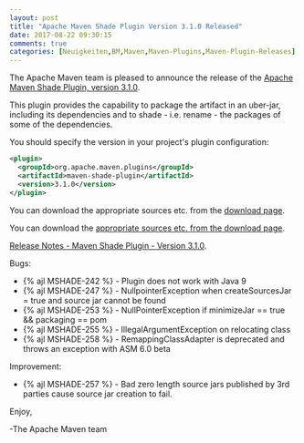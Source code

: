 ```yaml
---
layout: post
title: "Apache Maven Shade Plugin Version 3.1.0 Released"
date: 2017-08-22 09:30:15
comments: true
categories: [Neuigkeiten,BM,Maven,Maven-Plugins,Maven-Plugin-Releases]
---
```

The Apache Maven team is pleased to announce the release of the [Apache
Maven Shade Plugin, version 3.1.0](https://maven.apache.org/plugins/maven-shade-plugin/).

This plugin provides the capability to package the artifact in an uber-jar,
including its dependencies and to shade - i.e. rename - the packages of some of
the dependencies.

You should specify the version in your project's plugin configuration:

``` xml
<plugin>
  <groupId>org.apache.maven.plugins</groupId>
  <artifactId>maven-shade-plugin</artifactId>
  <version>3.1.0</version>
</plugin>
```

You can download the appropriate sources etc. from the [download page](https://maven.apache.org/plugins/maven-shade-plugin/download.cgi).


<!-- more -->

You can download the [appropriate sources etc. from the download page](https://maven.apache.org/plugins/maven-shade-plugin/download.cgi).
 
[Release Notes - Maven Shade Plugin - Version 3.1.0](https://issues.apache.org/jira/secure/ReleaseNote.jspa?projectId=12317921&version=12331395).

Bugs:

 * {% ajl MSHADE-242 %} - Plugin does not work with Java 9
 * {% ajl MSHADE-247 %} - NullpointerException when createSourcesJar = true and source jar cannot be found
 * {% ajl MSHADE-253 %} - NullPointerException if minimizeJar == true && packaging == pom
 * {% ajl MSHADE-255 %} - IllegalArgumentException on relocating class
 * {% ajl MSHADE-258 %} - RemappingClassAdapter is deprecated and throws an exception with ASM 6.0 beta

Improvement:

 * {% ajl MSHADE-257 %} - Bad zero length source jars published by 3rd parties cause source jar creation to fail.


Enjoy,

-The Apache Maven team

